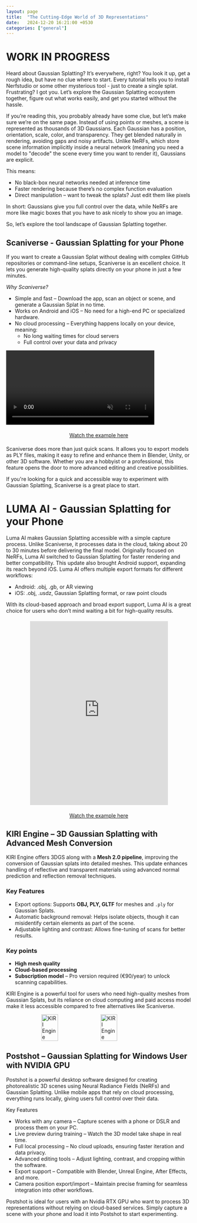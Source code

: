 ```yaml
---
layout: page
title:  "The Cutting-Edge World of 3D Representations"
date:   2024-12-20 16:21:00 +0530
categories: ["general"]
---
```


# WORK IN PROGRESS

Heard about Gaussian Splatting? It’s everywhere, right? You look it up, get a rough idea, but have no clue where to start. Every tutorial tells you to install Nerfstudio or some other mysterious tool - just to create a single splat. Frustrating? I got you. Let’s explore the Gaussian Splatting ecosystem together, figure out what works easily, and get you started without the hassle.

If you’re reading this, you probably already have some clue, but let’s make sure we’re on the same page. Instead of using points or meshes, a scene is represented as thousands of 3D Gaussians. Each Gaussian has a position, orientation, scale, color, and transparency. They get blended naturally in rendering, avoiding gaps and noisy artifacts. Unlike NeRFs, which store scene information implicitly inside a neural network (meaning you need a model to "decode" the scene every time you want to render it), Gaussians are explicit.

This means:
- No black-box neural networks needed at inference time
- Faster rendering because there’s no complex function evaluation
- Direct manipulation – want to tweak the splats? Just edit them like pixels

In short: Gaussians give you full control over the data, while NeRFs are more like magic boxes that you have to ask nicely to show you an image.

So, let’s explore the tool landscape of Gaussian Splatting together. 

## Scaniverse - Gaussian Splatting for your Phone
If you want to create a Gaussian Splat without dealing with complex GitHub repositories or command-line setups, Scaniverse is an excellent choice. It lets you generate high-quality splats directly on your phone in just a few minutes.

*Why Scaniverse?*
- Simple and fast – Download the app, scan an object or scene, and generate a Gaussian Splat in no time.
- Works on Android and iOS – No need for a high-end PC or specialized hardware.
- No cloud processing – Everything happens locally on your device, meaning:
  - No long waiting times for cloud servers
  - Full control over your data and privacy

<video class="scaniverse" width="80%" controls autoplay loop muted> <source src="{{ '/assets/2024-12-20/scaniverse_canon.mp4' | prepend: site.baseurl }}" type="video/mp4"> Your browser does not support the video tag. </video> <div style="display: flex; justify-content: center; margin: 20px 0;"> <a style="justify-content: center;" href="https://scaniverse.com/scan/jc6wzmsom6tlplx6">Watch the example here</a> </div>

Scaniverse does more than just quick scans. It allows you to export models as PLY files, making it easy to refine and enhance them in Blender, Unity, or other 3D software. Whether you are a hobbyist or a professional, this feature opens the door to more advanced editing and creative possibilities.

If you're looking for a quick and accessible way to experiment with Gaussian Splatting, Scaniverse is a great place to start.

# LUMA AI - Gaussian Splatting for your Phone
Luma AI makes Gaussian Splatting accessible with a simple capture process. Unlike Scaniverse, it processes data in the cloud, taking about 20 to 30 minutes before delivering the final model. Originally focused on NeRFs, Luma AI switched to Gaussian Splatting for faster rendering and better compatibility. This update also brought Android support, expanding its reach beyond iOS. Luma AI offers multiple export formats for different workflows:
- Android: .obj, .gb, or AR viewing
- iOS: .obj, .usdz, Gaussian Splatting format, or raw point clouds

With its cloud-based approach and broad export support, Luma AI is a great choice for users who don’t mind waiting a bit for high-quality results.
<div style="display: flex; justify-content: center; margin: 20px 0;"> 
<iframe src="https://lumalabs.ai/embed/4d69d7d9-5dd5-41af-a5cc-e542184d8bd3?mode=video&background=%23ffffff&color=%23000000&showTitle=true&loadBg=true&logoPosition=bottom-left&infoPosition=bottom-right&cinematicVideo=undefined&showMenu=false" width="375" height="500" frameborder="0" title="luma embed" style="border: none;"></iframe></div>
<div style="display: flex; justify-content: center; margin: 20px 0;"> 
<a style="justify-content: center;" href="https://lumalabs.ai/embed/4d69d7d9-5dd5-41af-a5cc-e542184d8bd3?mode=video&background=%23ffffff&color=%23000000&showTitle=true&loadBg=true&logoPosition=bottom-left&infoPosition=bottom-right&cinematicVideo=undefined&showMenu=false">Watch the example here</a> </div>

## KIRI Engine – 3D Gaussian Splatting with Advanced Mesh Conversion

KIRI Engine offers 3DGS along with a **Mesh 2.0 pipeline**, improving the conversion of Gaussian splats into detailed meshes. This update enhances handling of reflective and transparent materials using advanced normal prediction and reflection removal techniques.  

### Key Features
- Export options: Supports **OBJ, PLY, GLTF** for meshes and `.ply` for Gaussian Splats.  
- Automatic background removal: Helps isolate objects, though it can misidentify certain elements as part of the scene.  
- Adjustable lighting and contrast: Allows fine-tuning of scans for better results.  

### Key points
- **High mesh quality**
- **Cloud-based processing** 
- **Subscription model** – Pro version required (€90/year) to unlock scanning capabilities.  

KIRI Engine is a powerful tool for users who need high-quality meshes from Gaussian Splats, but its reliance on cloud computing and paid access model make it less accessible compared to free alternatives like Scaniverse.

<div style="display: flex; justify-content: center; gap: 10px;">
  <img width="30%" src="{{ '/assets/2024-12-20/KIRI_engine.jpeg' | prepend: site.baseurl }}" alt="KIRI Engine">
  <img width="30%" src="{{ '/assets/2024-12-20/KIRI_engine_blur.jpeg' | prepend: site.baseurl }}" alt="KIRI Engine">
</div>

## Postshot – Gaussian Splatting for Windows User with NVIDIA GPU

Postshot is a powerful desktop software designed for creating photorealistic 3D scenes using Neural Radiance Fields (NeRFs) and Gaussian Splatting. Unlike mobile apps that rely on cloud processing, everything runs locally, giving users full control over their data.

Key Features
- Works with any camera – Capture scenes with a phone or DSLR and process them on your PC.
- Live preview during training – Watch the 3D model take shape in real time.
- Full local processing – No cloud uploads, ensuring faster iteration and data privacy.
- Advanced editing tools – Adjust lighting, contrast, and cropping within the software.
- Export support – Compatible with Blender, Unreal Engine, After Effects, and more.
- Camera position export/import – Maintain precise framing for seamless integration into other workflows.

Postshot is ideal for users with an Nvidia RTX GPU who want to process 3D representations without relying on cloud-based services. Simply capture a scene with your phone and load it into Postshot to start experimenting.